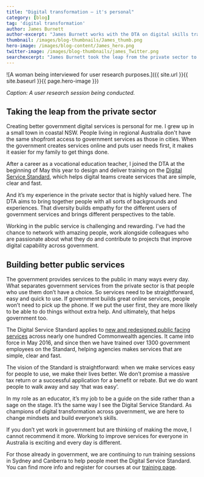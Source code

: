 ```yaml
---
title: "Digital transformation — it's personal"
category: [blog]
tag: 'digital transformation'
author: James Burnett
author-excerpt: "James Burnett works with the DTA on digital skills training for government agencies."
thumbnail: /images/blog-thumbnails/James_thumb.png
hero-image: /images/blog-content/James_hero.png
twitter-image: /images/blog-thumbnails/james_Twitter.png
searchexcerpt: "James Burnett took the leap from the private sector to help improve government services. For him, the experience has been personal. In this post, he shares his work helping agencies to get started with digital transformation — and how this is improving the experience for our users."
---
```


![A woman being interviewed for user research purposes.]({{ site.url }}{{ site.baseurl }}{{ page.hero-image }})

*Caption: A user research session being conducted.*

## Taking the leap from the private sector

Creating better government digital services is personal for me. I grew up in a small town in coastal NSW. People living in regional Australia don't have the same shopfront access to government services as those in cities. When the government creates services online and puts user needs first, it makes it easier for my family to get things done.   

After a career as a vocational education teacher, I joined the DTA at the beginning of May this year to design and deliver training on the [Digital Service Standard](https://www.dta.gov.au/standard/), which helps digital teams create services that are simple, clear and fast. 

And it’s my experience in the private sector that is highly valued here. The DTA aims to bring together people with all sorts of backgrounds and experiences. That diversity builds empathy for the different users of government services and brings different perspectives to the table. 

Working in the public service is challenging and rewarding. I've had the chance to network with amazing people, work alongside colleagues who are passionate about what they do and contribute to projects that improve digital capability across government. 

## Building better public services

The government provides services to the public in many ways every day. What separates government services from the private sector is that people who use them don’t have a choice. So services need to be straightforward, easy and quick to use. If government builds great online services, people won’t need to pick up the phone. If we put the user first, they are more likely to be able to do things without extra help. And ultimately, that helps government too. 

The Digital Service Standard applies to [new and redesigned public facing services](https://www.dta.gov.au/standard/scope-of-standard/) across nearly one hundred Commonwealth agencies. It came into force in May 2016, and since then we have trained over 1300 government employees on the Standard, helping agencies makes services that are simple, clear and fast. 

The vision of the Standard is straightforward: when we make services easy for people to use, we make their lives better. We don’t promise a massive tax return or a successful application for a benefit or rebate. But we do want people to walk away and say ‘that was easy’.

In my role as an educator, it’s my job to be a guide on the side rather than a sage on the stage. It’s the same way I see the Digital Service Standard. As champions of digital transformation across government, we are here to change mindsets and build everyone’s skills. 

If you don’t yet work in government but are thinking of making the move, I cannot recommend it more. Working to improve services for everyone in Australia is exciting and every day is different. 

For those already in government, we are continuing to run training sessions in Sydney and Canberra to help people meet the Digital Service Standard. You can find more info and register for courses at our [training page](https://www.dta.gov.au/). 
